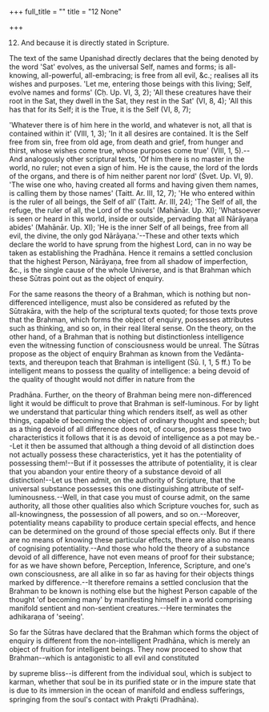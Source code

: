 +++
full_title = ""
title = "12 None"

+++


12. And because it is directly stated in Scripture.

The text of the same Upanishad directly declares that the being denoted by the word 'Sat' evolves, as the universal Self, names and forms; is all-knowing, all-powerful, all-embracing; is free from all evil, &c.; realises all its wishes and purposes. 'Let me, entering those beings with this living; Self, evolve names and forms' (Cḥ. Up. VI, 3, 2); 'All these creatures have their root in the Sat, they dwell in the Sat, they rest in the Sat' (VI, 8, 4); 'All this has that for its Self; it is the True, it is the Self (VI, 8, 7);

 'Whatever there is of him here in the world, and whatever is not, all that is contained within it' (VIII, 1, 3); 'In it all desires are contained. It is the Self free from sin, free from old age, from death and grief, from hunger and thirst, whose wishes come true, whose purposes come true' (VIII, 1, 5).--And analogously other scriptural texts, 'Of him there is no master in the world, no ruler; not even a sign of him. He is the cause, the lord of the lords of the organs, and there is of him neither parent nor lord' (Śvet. Up. VI, 9). 'The wise one who, having created all forms and having given them names, is calling them by those names' (Taitt. Ar. III, 12, 7); 'He who entered within is the ruler of all beings, the Self of all' (Taitt. Ar. III, 24); 'The Self of all, the refuge, the ruler of all, the Lord of the souls' (Mahānār. Up. XI); 'Whatsoever is seen or heard in this world, inside or outside, pervading that all Nārāyaṇa abides' (Mahānār. Up. XI); 'He is the inner Self of all beings, free from all evil, the divine, the only god Nārāyaṇa.'--These and other texts which declare the world to have sprung from the highest Lord, can in no way be taken as establishing the Pradhāna. Hence it remains a settled conclusion that the highest Person, Nārāyaṇa, free from all shadow of imperfection, &c., is the single cause of the whole Universe, and is that Brahman which these Sūtras point out as the object of enquiry.

For the same reasons the theory of a Brahman, which is nothing but non-differenced intelligence, must also be considered as refuted by the Sūtrakāra, with the help of the scriptural texts quoted; for those texts prove that the Brahman, which forms the object of enquiry, possesses attributes such as thinking, and so on, in their real literal sense. On the theory, on the other hand, of a Brahman that is nothing but distinctionless intelligence even the witnessing function of consciousness would be unreal. The Sūtras propose as the object of enquiry Brahman as known from the Vedānta-texts, and thereupon teach that Brahman is intelligent (Sū. I, 1, 5 ff.) To be intelligent means to possess the quality of intelligence: a being devoid of the quality of thought would not differ in nature from the

 Pradhāna. Further, on the theory of Brahman being mere non-differenced light it would be difficult to prove that Brahman is self-luminous. For by light we understand that particular thing which renders itself, as well as other things, capable of becoming the object of ordinary thought and speech; but as a thing devoid of all difference does not, of course, possess these two characteristics it follows that it is as devoid of intelligence as a pot may be.--Let it then be assumed that although a thing devoid of all distinction does not actually possess these characteristics, yet it has the potentiality of possessing them!--But if it possesses the attribute of potentiality, it is clear that you abandon your entire theory of a substance devoid of all distinction!--Let us then admit, on the authority of Scripture, that the universal substance possesses this one distinguishing attribute of self-luminousness.--Well, in that case you must of course admit, on the same authority, all those other qualities also which Scripture vouches for, such as all-knowingness, the possession of all powers, and so on.--Moreover, potentiality means capability to produce certain special effects, and hence can be determined on the ground of those special effects only. But if there are no means of knowing these particular effects, there are also no means of cognising potentiality.--And those who hold the theory of a substance devoid of all difference, have not even means of proof for their substance; for as we have shown before, Perception, Inference, Scripture, and one's own consciousness, are all alike in so far as having for their objects things marked by difference.--It therefore remains a settled conclusion that the Brahman to be known is nothing else but the highest Person capable of the thought 'of becoming many' by manifesting himself in a world comprising manifold sentient and non-sentient creatures.--Here terminates the adhikaraṇa of 'seeing'.

So far the Sūtras have declared that the Brahman which forms the object of enquiry is different from the non-intelligent Pradhāna, which is merely an object of fruition for intelligent beings. They now proceed to show that Brahman--which is antagonistic to all evil and constituted

by supreme bliss--is different from the individual soul, which is subject to karman, whether that soul be in its purified state or in the impure state that is due to its immersion in the ocean of manifold and endless sufferings, springing from the soul's contact with Prakr̥ti (Pradhāna).

